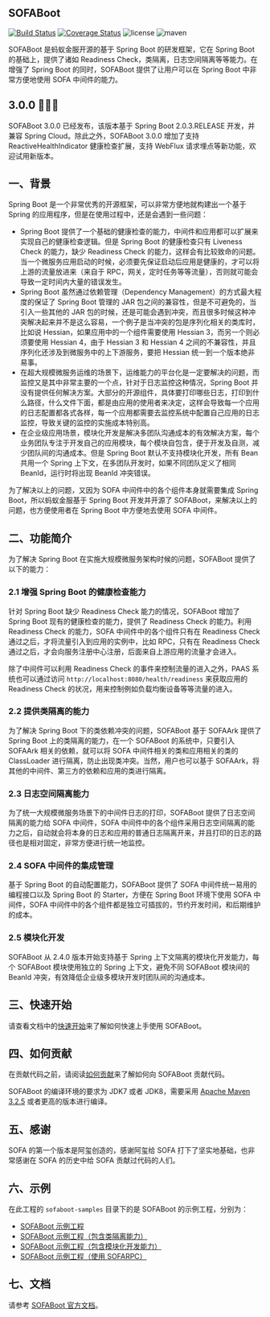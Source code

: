 ## SOFABoot

[![Build Status](https://travis-ci.org/alipay/sofa-boot.svg?branch=master)](https://travis-ci.org/alipay/sofa-boot)
[![Coverage Status](https://codecov.io/gh/alipay/sofa-boot/branch/3.0.x/graph/badge.svg)](https://codecov.io/gh/alipay/sofa-boot/branch/3.0.x/graph/badge.svg)
![license](https://img.shields.io/badge/license-Apache--2.0-green.svg)
![maven](https://img.shields.io/github/release/alipay/sofa-boot.svg)

SOFABoot 是蚂蚁金服开源的基于 Spring Boot 的研发框架，它在 Spring Boot 的基础上，提供了诸如 Readiness Check，类隔离，日志空间隔离等等能力。在增强了 Spring Boot 的同时，SOFABoot 提供了让用户可以在 Spring Boot 中非常方便地使用 SOFA 中间件的能力。

## 3.0.0 🎉🎉🎉
SOFABoot 3.0.0 已经发布，该版本基于 Spring Boot 2.0.3.RELEASE 开发，并兼容 Spring Cloud。除此之外，SOFABoot 3.0.0 增加了支持 ReactiveHealthIndicator 健康检查扩展，支持 WebFlux 请求埋点等新功能，欢迎试用新版本。

## 一、背景

Spring Boot 是一个非常优秀的开源框架，可以非常方便地就构建出一个基于 Spring 的应用程序，但是在使用过程中，还是会遇到一些问题：

* Spring Boot 提供了一个基础的健康检查的能力，中间件和应用都可以扩展来实现自己的健康检查逻辑。但是 Spring Boot 的健康检查只有 Liveness Check 的能力，缺少 Readiness Check 的能力，这样会有比较致命的问题。当一个微服务应用启动的时候，必须要先保证启动后应用是健康的，才可以将上游的流量放进来（来自于 RPC，网关，定时任务等等流量），否则就可能会导致一定时间内大量的错误发生。
* Spring Boot 虽然通过依赖管理（Dependency Management）的方式最大程度的保证了 Spring Boot 管理的 JAR 包之间的兼容性，但是不可避免的，当引入一些其他的 JAR 包的时候，还是可能会遇到冲突，而且很多时候这种冲突解决起来并不是这么容易，一个例子是当冲突的包是序列化相关的类库时，比如说 Hessian，如果应用中的一个组件需要使用 Hessian 3，而另一个则必须要使用 Hessian 4，由于 Hessian 3 和 Hessian 4 之间的不兼容性，并且序列化还涉及到微服务中的上下游服务，要把 Hessian 统一到一个版本绝非易事。
* 在超大规模微服务运维的场景下，运维能力的平台化是一定要解决的问题，而监控又是其中非常主要的一个点，针对于日志监控这种情况，Spring Boot 并没有提供任何解决方案。大部分的开源组件，具体要打印哪些日志，打印到什么路径，什么文件下面，都是由应用的使用者来决定，这样会导致每一个应用的日志配置都各式各样，每一个应用都需要去监控系统中配置自己应用的日志监控，导致关键的监控的实施成本特别高。
* 在企业级应用场景，模块化开发是解决多团队沟通成本的有效解决方案，每个业务团队专注于开发自己的应用模块，每个模块自包含，便于开发及自测，减少团队间的沟通成本。但是 Spring Boot 默认不支持模块化开发，所有 Bean 共用一个 Spring 上下文，在多团队开发时，如果不同团队定义了相同 BeanId，运行时将出现 BeanId 冲突错误。

为了解决以上的问题，又因为 SOFA 中间件中的各个组件本身就需要集成 Spring Boot，所以蚂蚁金服基于 Spring Boot 开发并开源了 SOFABoot，来解决以上的问题，也方便使用者在 Spring Boot 中方便地去使用 SOFA 中间件。

## 二、功能简介

为了解决 Spring Boot 在实施大规模微服务架构时候的问题，SOFABoot 提供了以下的能力：

### 2.1 增强 Spring Boot 的健康检查能力

针对 Spring Boot 缺少 Readiness Check 能力的情况，SOFABoot 增加了 Spring Boot 现有的健康检查的能力，提供了 Readiness Check 的能力。利用 Readiness Check 的能力，SOFA 中间件中的各个组件只有在 Readiness Check 通过之后，才将流量引入到应用的实例中，比如 RPC，只有在 Readiness Check 通过之后，才会向服务注册中心注册，后面来自上游应用的流量才会进入。

除了中间件可以利用 Readiness Check 的事件来控制流量的进入之外，PAAS 系统也可以通过访问 `http://localhost:8080/health/readiness` 来获取应用的 Readiness Check 的状况，用来控制例如负载均衡设备等等流量的进入。

### 2.2 提供类隔离的能力

为了解决 Spring Boot 下的类依赖冲突的问题，SOFABoot 基于 SOFAArk 提供了 Spring Boot 上的类隔离的能力，在一个 SOFABoot 的系统中，只要引入 SOFAArk 相关的依赖，就可以将 SOFA 中间件相关的类和应用相关的类的 ClassLoader 进行隔离，防止出现类冲突。当然，用户也可以基于 SOFAArk，将其他的中间件、第三方的依赖和应用的类进行隔离。

### 2.3 日志空间隔离能力

为了统一大规模微服务场景下的中间件日志的打印，SOFABoot 提供了日志空间隔离的能力给 SOFA 中间件，SOFA 中间件中的各个组件采用日志空间隔离的能力之后，自动就会将本身的日志和应用的普通日志隔离开来，并且打印的日志的路径也是相对固定，非常方便进行统一地监控。

### 2.4 SOFA 中间件的集成管理

基于 Spring Boot 的自动配置能力，SOFABoot 提供了 SOFA 中间件统一易用的编程接口以及 Spring Boot 的 Starter，方便在 Spring Boot 环境下使用 SOFA 中间件，SOFA 中间件中的各个组件都是独立可插拔的，节约开发时间，和后期维护的成本。

### 2.5 模块化开发

SOFABoot 从 2.4.0 版本开始支持基于 Spring 上下文隔离的模块化开发能力，每个 SOFABoot 模块使用独立的 Spring 上下文，避免不同 SOFABoot 模块间的 BeanId 冲突，有效降低企业级多模块开发时团队间的沟通成本。

## 三、快速开始

请查看文档中的[快速开始](http://www.sofastack.tech/sofa-boot/docs/QuickStart)来了解如何快速上手使用 SOFABoot。

## 四、如何贡献

在贡献代码之前，请阅读[如何贡献](./CONTRIBUTING.md)来了解如何向 SOFABoot 贡献代码。

SOFABoot 的编译环境的要求为 JDK7 或者 JDK8，需要采用 [Apache Maven 3.2.5](https://archive.apache.org/dist/maven/maven-3/3.2.5/binaries/) 或者更高的版本进行编译。

## 五、感谢

SOFA 的第一个版本是阿玺创造的，感谢阿玺给 SOFA 打下了坚实地基础，也非常感谢在 SOFA 的历史中给 SOFA 贡献过代码的人们。

## 六、示例

在此工程的 `sofaboot-samples` 目录下的是 SOFABoot 的示例工程，分别为：

* [SOFABoot 示例工程](./sofaboot-samples/sofaboot-sample)
* [SOFABoot 示例工程（包含类隔离能力）](./sofaboot-samples/sofaboot-sample-with-isolation)
* [SOFABoot 示例工程（包含模块化开发能力）](./sofaboot-samples/sofaboot-sample-with-isle)
* [SOFABoot 示例工程（使用 SOFARPC）](./sofaboot-samples/sofaboot-sample-with-rpc)
 
## 七、文档

请参考 [SOFABoot 官方文档](http://www.sofastack.tech/sofa-boot/docs/Home)。
